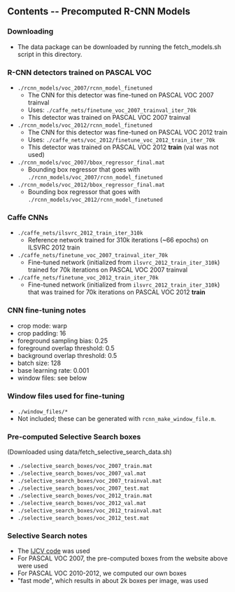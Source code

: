 ## Contents -- Precomputed R-CNN Models

### Downloading
* The data package can be downloaded by running the fetch_models.sh script in this directory.

### R-CNN detectors trained on PASCAL VOC
* `./rcnn_models/voc_2007/rcnn_model_finetuned`
  * The CNN for this detector was fine-tuned on PASCAL VOC 2007 trainval
  * Uses: `./caffe_nets/finetune_voc_2007_trainval_iter_70k`
  * This detector was trained on PASCAL VOC 2007 trainval
* `./rcnn_models/voc_2012/rcnn_model_finetuned`
  * The CNN for this detector was fine-tuned on PASCAL VOC 2012 train
  * Uses: `./caffe_nets/voc_2012/finetune_voc_2012_train_iter_70k`
  * This detector was trained on PASCAL VOC 2012 **train** (val was not used)
* `./rcnn_models/voc_2007/bbox_regressor_final.mat`
  * Bounding box regressor that goes with `./rcnn_models/voc_2007/rcnn_model_finetuned`
* `./rcnn_models/voc_2012/bbox_regressor_final.mat`
  * Bounding box regressor that goes with `./rcnn_models/voc_2012/rcnn_model_finetuned`

### Caffe CNNs
* `./caffe_nets/ilsvrc_2012_train_iter_310k`
  * Reference network trained for 310k iterations (~66 epochs) on ILSVRC 2012 train
* `./caffe_nets/finetune_voc_2007_trainval_iter_70k`
  * Fine-tuned network (initialized from `ilsvrc_2012_train_iter_310k`) trained for 70k iterations on PASCAL VOC 2007 trainval
* `./caffe_nets/finetune_voc_2012_train_iter_70k`
  * Fine-tuned network (initialized from `ilsvrc_2012_train_iter_310k`) that was trained for 70k iterations on PASCAL VOC 2012 **train**

### CNN fine-tuning notes
* crop mode: warp
* crop padding: 16
* foreground sampling bias: 0.25
* foreground overlap threshold: 0.5
* background overlap threshold: 0.5
* batch size: 128
* base learning rate: 0.001
* window files: see below

### Window files used for fine-tuning
* `./window_files/*`
* Not included; these can be generated with `rcnn_make_window_file.m`.

### Pre-computed Selective Search boxes
(Downloaded using data/fetch_selective_search_data.sh)
* `./selective_search_boxes/voc_2007_train.mat`
* `./selective_search_boxes/voc_2007_val.mat`
* `./selective_search_boxes/voc_2007_trainval.mat`
* `./selective_search_boxes/voc_2007_test.mat`
* `./selective_search_boxes/voc_2012_train.mat`
* `./selective_search_boxes/voc_2012_val.mat`
* `./selective_search_boxes/voc_2012_trainval.mat`
* `./selective_search_boxes/voc_2012_test.mat`

### Selective Search notes
* The [IJCV code](http://disi.unitn.it/~uijlings/MyHomepage/index.php#page=projects1) was used
* For PASCAL VOC 2007, the pre-computed boxes from the website above were used
* For PASCAL VOC 2010-2012, we computed our own boxes
* "fast mode", which results in about 2k boxes per image, was used
